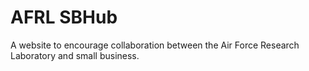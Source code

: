 AFRL SBHub
=====

A website to encourage collaboration between the Air Force Research Laboratory and small business.
